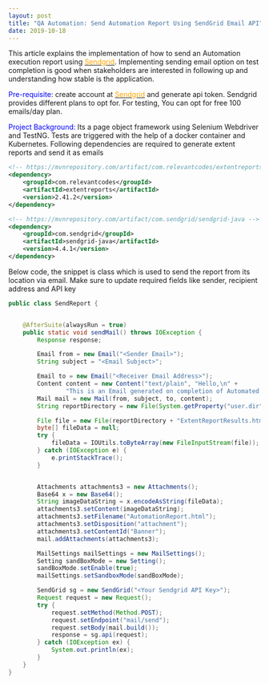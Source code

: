 ```yaml
---
layout: post
title: "QA Automation: Send Automation Report Using SendGrid Email API"
date: 2019-10-18
---
```


This article explains the implementation of how to send an Automation execution report using [<span style="color:orange">Sendgrid</span>](https://sendgrid.com/docs/API_Reference/Web_API_v3/Mail/index.html). Implementing sending email option on test completion is good when stakeholders are interested in following up and understanding how stable is the application.   

<span style="color:blue">Pre-requisite</span>:
create account at [<span style="color:orange">Sendgrid</span>](https://app.sendgrid.com)  and generate api token. Sendgrid provides different plans to opt for. For testing, You can opt for free 100 emails/day plan.

<span style="color:blue">Project Background:</span>
Its a page object framework using Selenium Webdriver and TestNG. Tests are triggered with the help of a docker container and Kubernetes. Following dependencies are required to generate extent reports and send it as emails



``` xml
<!-- https://mvnrepository.com/artifact/com.relevantcodes/extentreports -->
<dependency>
    <groupId>com.relevantcodes</groupId>
    <artifactId>extentreports</artifactId>
    <version>2.41.2</version>
</dependency>

<!-- https://mvnrepository.com/artifact/com.sendgrid/sendgrid-java -->
<dependency>
    <groupId>com.sendgrid</groupId>
    <artifactId>sendgrid-java</artifactId>
    <version>4.4.1</version>
</dependency>
```


Below code, the snippet is class which is used to send the report from its location via email. Make sure to update required fields like sender, recipient address and API key



``` java
public class SendReport {


    @AfterSuite(alwaysRun = true)
    public static void sendMail() throws IOException {
        Response response;

        Email from = new Email("<Sender Email>");
        String subject = "<Email Subject>";

        Email to = new Email("<Receiver Email Address>");
        Content content = new Content("text/plain", "Hello,\n" +
                "This is an Email generated on completion of Automated Tests\n");
        Mail mail = new Mail(from, subject, to, content);
        String reportDirectory = new File(System.getProperty("user.dir")).getAbsolutePath() + "/extent-reports";

        File file = new File(reportDirectory + "ExtentReportResults.html");
        byte[] fileData = null;
        try {
            fileData = IOUtils.toByteArray(new FileInputStream(file));
        } catch (IOException e) {
            e.printStackTrace();
        }


        Attachments attachments3 = new Attachments();
        Base64 x = new Base64();
        String imageDataString = x.encodeAsString(fileData);
        attachments3.setContent(imageDataString);
        attachments3.setFilename("AutomationReport.html");
        attachments3.setDisposition("attachment");
        attachments3.setContentId("Banner");
        mail.addAttachments(attachments3);

        MailSettings mailSettings = new MailSettings();
        Setting sandBoxMode = new Setting();
        sandBoxMode.setEnable(true);
        mailSettings.setSandboxMode(sandBoxMode);

        SendGrid sg = new SendGrid("<Your Sendgrid API Key>");
        Request request = new Request();
        try {
            request.setMethod(Method.POST);
            request.setEndpoint("mail/send");
            request.setBody(mail.build());
            response = sg.api(request);
        } catch (IOException ex) {
            System.out.println(ex);
        }
    }
}
```
